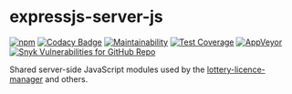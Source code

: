 # expressjs-server-js

[![npm](https://img.shields.io/npm/v/@cityssm/expressjs-server-js)](https://www.npmjs.com/package/@cityssm/expressjs-server-js)
[![Codacy Badge](https://img.shields.io/codacy/grade/3bf6bd7b5b704d05ac24f974592369f3)](https://www.codacy.com/gh/cityssm/expressjs-server-js)
[![Maintainability](https://img.shields.io/codeclimate/maintainability/cityssm/expressjs-server-js)](https://codeclimate.com/github/cityssm/expressjs-server-js/maintainability)
[![Test Coverage](https://img.shields.io/codeclimate/coverage/cityssm/expressjs-server-js)](https://codeclimate.com/github/cityssm/expressjs-server-js/test_coverage)
[![AppVeyor](https://img.shields.io/appveyor/build/dangowans/expressjs-server-js)](https://ci.appveyor.com/project/dangowans/expressjs-server-js)
[![Snyk Vulnerabilities for GitHub Repo](https://img.shields.io/snyk/vulnerabilities/github/cityssm/expressjs-server-js)](https://app.snyk.io/org/cityssm/project/5669805f-a0e6-4f86-b3bc-7891db34e2f4)

Shared server-side JavaScript modules used by the
[lottery-licence-manager](https://github.com/cityssm/lottery-licence-manager)
and others.
